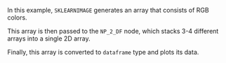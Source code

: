 In this example, `SKLEARNIMAGE` generates an array that consists of RGB colors.

This array is then passed to the `NP_2_DF` node, which stacks 3-4 different arrays into a single 2D array.

Finally, this array is converted to `dataframe` type and plots its data.